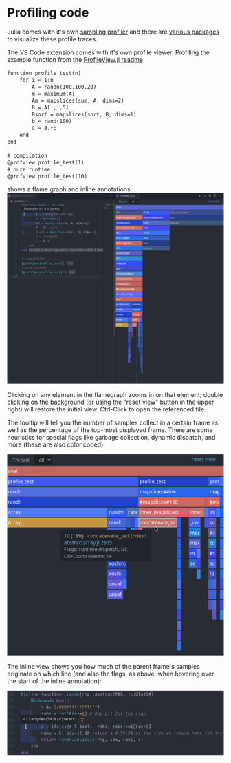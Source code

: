 # Profiling code

Julia comes with it's own [sampling profiler](https://docs.julialang.org/en/v1/stdlib/Profile/) and there are [various packages](https://github.com/timholy/FlameGraphs.jl) to visualize these profile traces.

The VS Code extension comes with it's own profile viewer. Profiling the example function from the [ProfileView.jl readme](https://github.com/timholy/ProfileView.jl)
```
function profile_test(n)
    for i = 1:n
        A = randn(100,100,20)
        m = maximum(A)
        Am = mapslices(sum, A; dims=2)
        B = A[:,:,5]
        Bsort = mapslices(sort, B; dims=1)
        b = rand(100)
        C = B.*b
    end
end

# compilation
@profview profile_test(1)
# pure runtime
@profview profile_test(10)
```
shows a flame graph and inline annotations:
![profiler 1](../images/profiler1.png)

Clicking on any element in the flamegraph zooms in on that element; double clicking on the background (or using the "reset view" button in the upper right) will restore the initial view. Ctrl-Click to open the referenced file.

The tooltip will tell you the number of samples collect in a certain frame as well as the percentage of the top-most displayed frame. There are some heuristics for special flags like garbage collection, dynamic dispatch, and more (these are also color coded).

![flame graph](../images/profiler2.png)

The inline view shows you how much of the parent frame's samples originate on which line (and also the flags, as above, when hovering over the start of the inline annotation):

![inline](../images/profiler3.png)
